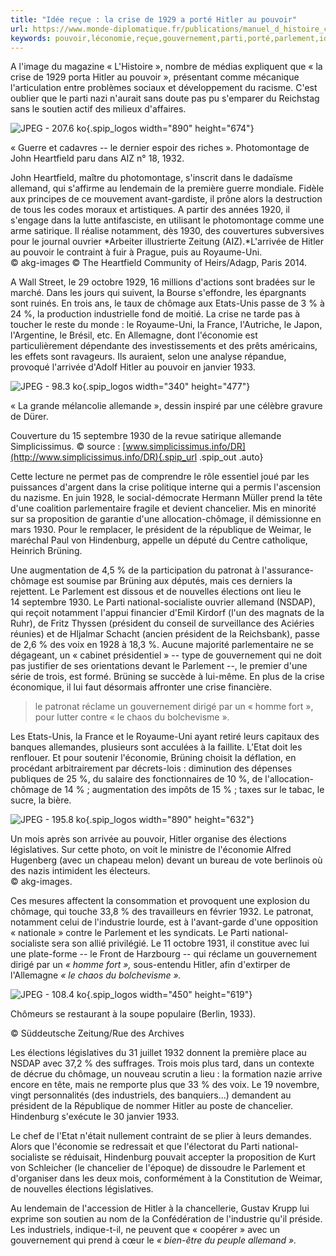 ```yaml
---
title: "Idée reçue : la crise de 1929 a porté Hitler au pouvoir"
url: https://www.monde-diplomatique.fr/publications/manuel_d_histoire_critique/a53166
keywords: pouvoir,léconomie,reçue,gouvernement,parti,porté,parlement,idée,dune,crise,1929,président,élections,hitler
---
```

A l'image du magazine « L'Histoire », nombre de médias expliquent que « la crise de 1929 porta Hitler au pouvoir », présentant comme mécanique l'articulation entre problèmes sociaux et développement du racisme. C'est oublier que le parti nazi n'aurait sans doute pas pu s'emparer du Reichstag sans le soutien actif des milieux d'affaires.

![JPEG - 207.6 ko](local/cache-vignettes/L890xH674/IMGMAN01-51-c8dbc.jpg?1512045579){.spip_logos width="890" height="674"}

« Guerre et cadavres -- le dernier espoir des riches ». Photomontage de John Heartfield paru dans AIZ n° 18, 1932.

John Heartfield, maître du photomontage, s'inscrit dans le dadaïsme allemand, qui s'affirme au lendemain de la première guerre mondiale. Fidèle aux principes de ce mouvement avant-gardiste, il prône alors la destruction de tous les codes moraux et artistiques. A partir des années 1920, il s'engage dans la lutte antifasciste, en utilisant le photomontage comme une arme satirique. Il réalise notamment, dès 1930, des couvertures subversives pour le journal ouvrier *Arbeiter illustrierte Zeitung (AIZ).*L'arrivée de Hitler au pouvoir le contraint à fuir à Prague, puis au Royaume-Uni.\
© akg-images © The Heartfield Community of Heirs/Adagp, Paris 2014.

A Wall Street, le 29 octobre 1929, 16 millions d'actions sont bradées sur le marché. Dans les jours qui suivent, la Bourse s'effondre, les épargnants sont ruinés. En trois ans, le taux de chômage aux Etats-Unis passe de 3 % à 24 %, la production industrielle fond de moitié. La crise ne tarde pas à toucher le reste du monde : le Royaume-Uni, la France, l'Autriche, le Japon, l'Argentine, le Brésil, etc. En Allemagne, dont l'économie est particulièrement dépendante des investissements et des prêts américains, les effets sont ravageurs. Ils auraient, selon une analyse répandue, provoqué l'arrivée d'Adolf Hitler au pouvoir en janvier 1933.

![JPEG - 98.3 ko](local/cache-vignettes/L340xH477/IMGMAN01-5003-1ea52.jpg?1512045579){.spip_logos width="340" height="477"}

« La grande mélancolie allemande », dessin inspiré par une célèbre gravure de Dürer.

Couverture du 15 septembre 1930 de la revue satirique allemande Simplicissimus. © source : [www.simplicissimus.info/DR](http://www.simplicissimus.info/DR){.spip_url .spip_out .auto}

Cette lecture ne permet pas de comprendre le rôle essentiel joué par les puissances d'argent dans la crise politique interne qui a permis l'ascension du nazisme. En juin 1928, le social-démocrate Hermann Müller prend la tête d'une coalition parlementaire fragile et devient chancelier. Mis en minorité sur sa proposition de garantie d'une allocation-chômage, il démissionne en mars 1930. Pour le remplacer, le président de la république de Weimar, le maréchal Paul von Hindenburg, appelle un député du Centre catholique, Heinrich Brüning.

Une augmentation de 4,5 % de la participation du patronat à l'assurance-chômage est soumise par Brüning aux députés, mais ces derniers la rejettent. Le Parlement est dissous et de nouvelles élections ont lieu le 14 septembre 1930. Le Parti national-socialiste ouvrier allemand (NSDAP), qui reçoit notamment l'appui financier d'Emil Kirdorf (l'un des magnats de la Ruhr), de Fritz Thyssen (président du conseil de surveillance des Aciéries réunies) et de Hljalmar Schacht (ancien président de la Reichsbank), passe de 2,6 % des voix en 1928 à 18,3 %. Aucune majorité parlementaire ne se dégageant, un « cabinet présidentiel » -- type de gouvernement qui ne doit pas justifier de ses orientations devant le Parlement --, le premier d'une série de trois, est formé. Brüning se succède à lui-même. En plus de la crise économique, il lui faut désormais affronter une crise financière.

> le patronat réclame un gouvernement dirigé par un « homme fort », pour lutter contre « le chaos du bolchevisme ».

Les Etats-Unis, la France et le Royaume-Uni ayant retiré leurs capitaux des banques allemandes, plusieurs sont acculées à la faillite. L'Etat doit les renflouer. Et pour soutenir l'économie, Brüning choisit la déflation, en procédant arbitrairement par décrets-lois : diminution des dépenses publiques de 25 %, du salaire des fonctionnaires de 10 %, de l'allocation-chômage de 14 % ; augmentation des impôts de 15 % ; taxes sur le tabac, le sucre, la bière.

![JPEG - 195.8 ko](local/cache-vignettes/L890xH632/IMGMAN01-5002-5884e.jpg?1516009279){.spip_logos width="890" height="632"}

Un mois après son arrivée au pouvoir, Hitler organise des élections législatives. Sur cette photo, on voit le ministre de l'économie Alfred Hugenberg (avec un chapeau melon) devant un bureau de vote berlinois où des nazis intimident les électeurs.\
© akg-images.

Ces mesures affectent la consommation et provoquent une explosion du chômage, qui touche 33,8 % des travailleurs en février 1932. Le patronat, notamment celui de l'industrie lourde, est à l'avant-garde d'une opposition « nationale » contre le Parlement et les syndicats. Le Parti national-socialiste sera son allié privilégié. Le 11 octobre 1931, il constitue avec lui une plate-forme -- le Front de Harzbourg -- qui réclame un gouvernement dirigé par un *« homme fort »,* sous-entendu Hitler, afin d'extirper de l'Allemagne *« le chaos du bolchevisme ».*

![JPEG - 108.4 ko](local/cache-vignettes/L450xH619/IMGMAN01-5001-92a3d.jpg?1516009279){.spip_logos width="450" height="619"}

Chômeurs se restaurant à la soupe populaire (Berlin, 1933).

© Süddeutsche Zeitung/Rue des Archives

Les élections législatives du 31 juillet 1932 donnent la première place au NSDAP avec 37,2 % des suffrages. Trois mois plus tard, dans un contexte de décrue du chômage, un nouveau scrutin a lieu : la formation nazie arrive encore en tête, mais ne remporte plus que 33 % des voix. Le 19 novembre, vingt personnalités (des industriels, des banquiers\...) demandent au président de la République de nommer Hitler au poste de chancelier. Hindenburg s'exécute le 30 janvier 1933.

Le chef de l'Etat n'était nullement contraint de se plier à leurs demandes. Alors que l'économie se redressait et que l'électorat du Parti national-socialiste se réduisait, Hindenburg pouvait accepter la proposition de Kurt von Schleicher (le chancelier de l'époque) de dissoudre le Parlement et d'organiser dans les deux mois, conformément à la Constitution de Weimar, de nouvelles élections législatives.

Au lendemain de l'accession de Hitler à la chancellerie, Gustav Krupp lui exprime son soutien au nom de la Confédération de l'industrie qu'il préside. Les industriels, indique-t-il, ne peuvent que « coopérer » avec un gouvernement qui prend à cœur le *« bien-être du peuple allemand ».*
